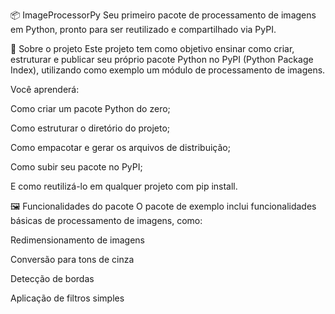 📦 ImageProcessorPy
Seu primeiro pacote de processamento de imagens em Python, pronto para ser reutilizado e compartilhado via PyPI.

🧠 Sobre o projeto
Este projeto tem como objetivo ensinar como criar, estruturar e publicar seu próprio pacote Python no PyPI (Python Package Index), utilizando como exemplo um módulo de processamento de imagens.

Você aprenderá:

Como criar um pacote Python do zero;

Como estruturar o diretório do projeto;

Como empacotar e gerar os arquivos de distribuição;

Como subir seu pacote no PyPI;

E como reutilizá-lo em qualquer projeto com pip install.

🖼️ Funcionalidades do pacote
O pacote de exemplo inclui funcionalidades básicas de processamento de imagens, como:

Redimensionamento de imagens

Conversão para tons de cinza

Detecção de bordas

Aplicação de filtros simples
